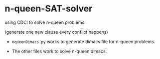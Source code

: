 # n-queen-SAT-solver

using CDCl to solve n-queen problems

(generate one new clause every conflict happens)

* `nqueenDimacs.py` works to generate dimacs file for n-queen problems.

* The other files work to solve n-queen dimacs.
